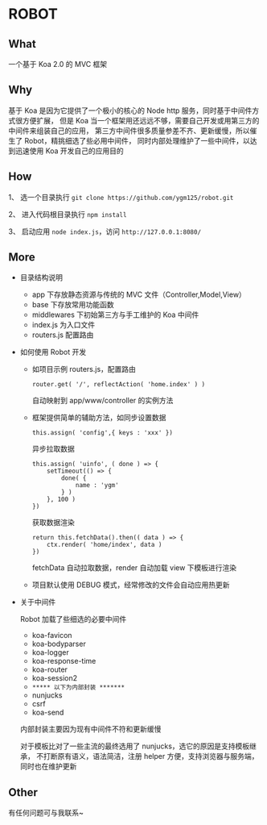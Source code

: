 ROBOT
========

## What

一个基于 Koa 2.0 的 MVC 框架

## Why

基于 Koa 是因为它提供了一个极小的核心的 Node http 服务，同时基于中间件方式很方便扩展，
但是 Koa 当一个框架用还远远不够，需要自己开发或用第三方的中间件来组装自己的应用，
第三方中间件很多质量参差不齐、更新缓慢，所以催生了 Robot，精挑细选了些必用中间件，
同时内部处理维护了一些中间件，以达到迅速使用 Koa 开发自己的应用目的

## How

1、 选一个目录执行 `git clone https://github.com/ygm125/robot.git`

2、 进入代码根目录执行 `npm install`

3、 启动应用 `node index.js`，访问 `http://127.0.0.1:8080/`

## More

- 目录结构说明

    - app 下存放静态资源与传统的 MVC 文件（Controller,Model,View）
    - base 下存放常用功能函数
    - middlewares 下初始第三方与手工维护的 Koa 中间件
    - index.js 为入口文件
    - routers.js 配置路由

- 如何使用 Robot 开发

    - 如项目示例 routers.js，配置路由 
        ```
        router.get( '/', reflectAction( 'home.index' ) )
        ```
        自动映射到 app/www/controller 的实例方法

    - 框架提供简单的辅助方法，如同步设置数据 
        ```
        this.assign( 'config',{ keys : 'xxx' })
        ```

        异步拉取数据
        ```
        this.assign( 'uinfo', ( done ) => {
            setTimeout(() => {
                done( {
                    name : 'ygm'
                } )
            }, 100 )
        })
        ```

        获取数据渲染
        ```
        return this.fetchData().then(( data ) => {
            ctx.render( 'home/index', data )
        })
        ```

        fetchData 自动拉取数据，render 自动加载 view 下模板进行渲染

    - 项目默认使用 DEBUG 模式，经常修改的文件会自动应用热更新

- 关于中间件

    Robot 加载了些细选的必要中间件

    - koa-favicon
    - koa-bodyparser
    - koa-logger
    - koa-response-time
    - koa-router
    - koa-session2
    - `***** 以下为内部封装 *******`
    - nunjucks
    - csrf
    - koa-send

    内部封装主要因为现有中间件不符和更新缓慢

    对于模板比对了一些主流的最终选用了 nunjucks，选它的原因是支持模板继承，
    不打断原有语义，语法简洁，注册 helper 方便，支持浏览器与服务端，同时也在维护更新

## Other

有任何问题可与我联系~

